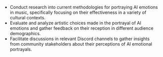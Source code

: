 - Conduct research into current methodologies for portraying AI emotions in music, specifically focusing on their effectiveness in a variety of cultural contexts.
- Evaluate and analyze artistic choices made in the portrayal of AI emotions and gather feedback on their reception in different audience demographics.
- Facilitate discussions in relevant Discord channels to gather insights from community stakeholders about their perceptions of AI emotional portrayals.